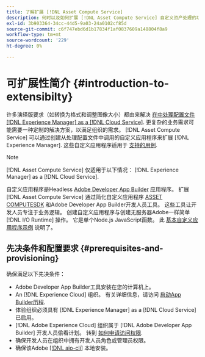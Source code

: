 ```yaml
---
title: 了解扩展 [!DNL Asset Compute Service]
description: 何时以及如何扩展 [!DNL Asset Compute Service] 自定义资产处理的功能。
exl-id: 3b903364-34cc-44d5-9a03-24a0102cf85d
source-git-commit: c6f747ebd6d1b17834f1af0837609a148804f8a9
workflow-type: tm+mt
source-wordcount: '229'
ht-degree: 0%

---
```


# 可扩展性简介 {#introduction-to-extensibilty}

许多演绎版要求（如转换为格式和调整图像大小）都由来解决 [在中处理配置文件 [!DNL Experience Manager] as a [!DNL Cloud Service]](https://experienceleague.adobe.com/zh-hans/docs/experience-manager-cloud-service/content/assets/asset-microservices-overview). 更复杂的业务需求可能需要一种定制的解决方案，以满足组织的需求。 [!DNL Asset Compute Service] 可以通过创建从处理配置文件中调用的自定义应用程序来扩展 [!DNL Experience Manager]. 这些自定义应用程序适用于 [支持的用例](https://experienceleague.adobe.com/zh-hans/docs/experience-manager-cloud-service/content/assets/manage/asset-microservices-configure-and-use).

>[!NOTE]
>
>[!DNL Asset Compute Service] 仅适用于以下情况： [!DNL Experience Manager] as a [!DNL Cloud Service].

自定义应用程序是Headless [Adobe Developer App Builder](https://github.com/AdobeDocs/app-builder) 应用程序。 扩展 [!DNL Asset Compute Service] 通过简化自定义应用程序 [ASSET COMPUTESDK](https://github.com/adobe/asset-compute-sdk) 和Adobe Developer App Builder开发人员工具。 这些工具让开发人员专注于业务逻辑。 创建自定义应用程序与创建无服务器Adobe一样简单 [!DNL I/O Runtime] 操作。 它是单个Node.js JavaScript函数。 此 [基本自定义应用程序示例](https://github.com/adobe/asset-compute-example-workers/blob/master/projects/worker-basic/worker-basic.js) 说明了。

## 先决条件和配置要求 {#prerequisites-and-provisioning}

确保满足以下先决条件：

* Adobe Developer App Builder工具安装在您的计算机上。
* An [!DNL Experience Cloud] 组织。 有关详细信息，请访问 [启动App Builder历程](https://developer.adobe.com/app-builder/docs/getting_started/#acquire-access-and-credentials).
* 体验组织必须具有 [!DNL Experience Manager] as a [!DNL Cloud Service] 已启用。
* [!DNL Adobe Experience Cloud] 组织属于 [!DNL Adobe Developer App Builder] 开发人员偷看计划。 转到 [如何申请访问权限](https://developer.adobe.com/app-builder/docs/overview/getting_access).
* 确保开发人员在组织中拥有开发人员角色或管理员权限。
* 确保该Adobe [[!DNL aio-cli]](https://github.com/adobe/aio-cli) 本地安装。

<!-- TBD for later:

* What all accesses and licenses are required?
* What all permissions are required to create, debug, and deploy custom applications?
* How do developers get access and provision the required apps?
* What is repository management?
* Anything on security and data transfer?
* What about handling personal or sensitive information?
* Custom application SLA is dependent on SLAs of various services it depends on.
* Document how the devs can get to know the KPIs of their custom applications. The KPIs are dependent on the performance at Adobe's side, amongst other things.
-->

